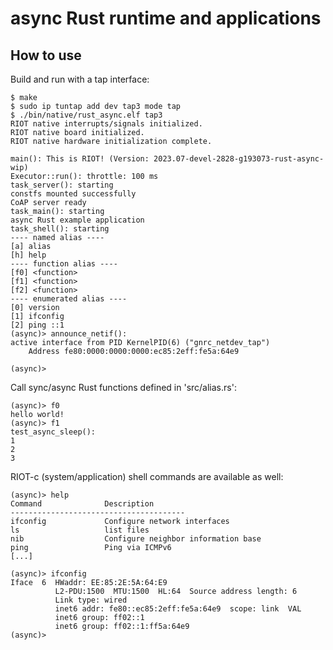 async Rust runtime and applications
===================================

How to use
----------

Build and run with a tap interface:

```
$ make
$ sudo ip tuntap add dev tap3 mode tap
$ ./bin/native/rust_async.elf tap3
RIOT native interrupts/signals initialized.
RIOT native board initialized.
RIOT native hardware initialization complete.

main(): This is RIOT! (Version: 2023.07-devel-2828-g193073-rust-async-wip)
Executor::run(): throttle: 100 ms
task_server(): starting
constfs mounted successfully
CoAP server ready
task_main(): starting
async Rust example application
task_shell(): starting
---- named alias ----
[a] alias
[h] help
---- function alias ----
[f0] <function>
[f1] <function>
[f2] <function>
---- enumerated alias ----
[0] version
[1] ifconfig
[2] ping ::1
(async)> announce_netif():
active interface from PID KernelPID(6) ("gnrc_netdev_tap")
    Address fe80:0000:0000:0000:ec85:2eff:fe5a:64e9

(async)>
```

Call sync/async Rust functions defined in 'src/alias.rs':

```
(async)> f0
hello world!
(async)> f1
test_async_sleep():
1
2
3
```

RIOT-c (system/application) shell commands are available as well:

```
(async)> help
Command              Description
---------------------------------------
ifconfig             Configure network interfaces
ls                   list files
nib                  Configure neighbor information base
ping                 Ping via ICMPv6
[...]
```

```
(async)> ifconfig
Iface  6  HWaddr: EE:85:2E:5A:64:E9
          L2-PDU:1500  MTU:1500  HL:64  Source address length: 6
          Link type: wired
          inet6 addr: fe80::ec85:2eff:fe5a:64e9  scope: link  VAL
          inet6 group: ff02::1
          inet6 group: ff02::1:ff5a:64e9
(async)>
```
